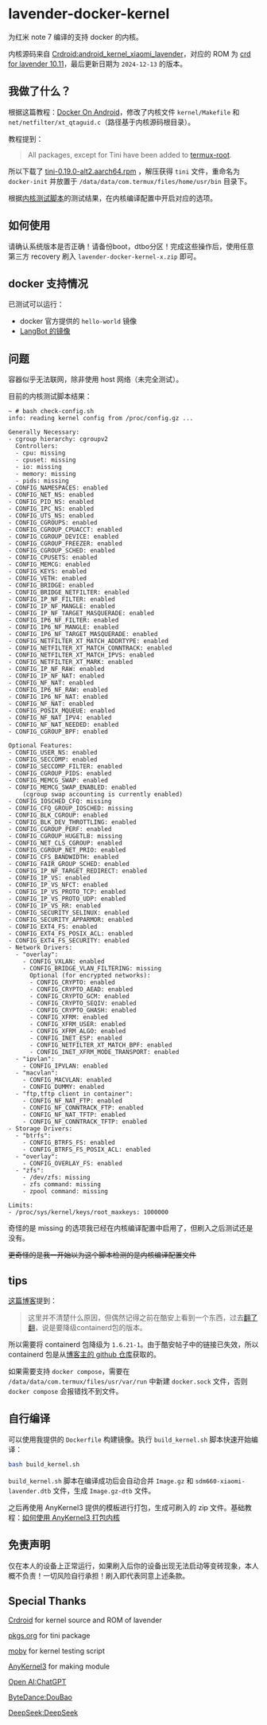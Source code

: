 # lavender-docker-kernel

为红米 note 7 编译的支持 docker 的内核。

内核源码来自 [Crdroid:android_kernel_xiaomi_lavender](https://github.com/crdroidandroid/android_kernel_xiaomi_lavender/tree/b7b27af5994f7afc11f69cfef194a8dc738842b4)，对应的 ROM 为 [crd for lavender 10.11](https://crdroid.net/lavender/10)，最后更新日期为 `2024-12-13` 的版本。

## 我做了什么？

根据这篇教程：[Docker On Android](https://gist.github.com/FreddieOliveira/efe850df7ff3951cb62d74bd770dce27)，修改了内核文件 `kernel/Makefile` 和 `net/netfilter/xt_qtaguid.c`（路径基于内核源码根目录）。

教程提到：

> All packages, except for Tini have been added to [termux-root](https://github.com/termux/termux-root-packages).

所以下载了 [tini-0.19.0-alt2.aarch64.rpm](https://altlinux.pkgs.org/p11/classic-aarch64/tini-0.19.0-alt2.aarch64.rpm.html) ，解压获得 `tini` 文件，重命名为 `docker-init` 并放置于 `/data/data/com.termux/files/home/usr/bin` 目录下。

根据[内核测试脚本](https://github.com/moby/moby/blob/master/contrib/check-config.sh)的测试结果，在内核编译配置中开启对应的选项。

## 如何使用

请确认系统版本是否正确！请备份boot，dtbo分区！完成这些操作后，使用任意第三方 recovery 刷入 `lavender-docker-kernel-x.zip` 即可。

## docker 支持情况

已测试可以运行：

- docker 官方提供的 `hello-world` 镜像
- [LangBot 的镜像](https://docs.langbot.app/zh/)

## 问题

容器似乎无法联网，除非使用 host 网络（未完全测试）。

目前的内核测试脚本结果：

```log
~ # bash check-config.sh 
info: reading kernel config from /proc/config.gz ...

Generally Necessary:
- cgroup hierarchy: cgroupv2
  Controllers:
  - cpu: missing
  - cpuset: missing
  - io: missing
  - memory: missing
  - pids: missing
- CONFIG_NAMESPACES: enabled
- CONFIG_NET_NS: enabled
- CONFIG_PID_NS: enabled
- CONFIG_IPC_NS: enabled
- CONFIG_UTS_NS: enabled
- CONFIG_CGROUPS: enabled
- CONFIG_CGROUP_CPUACCT: enabled
- CONFIG_CGROUP_DEVICE: enabled
- CONFIG_CGROUP_FREEZER: enabled
- CONFIG_CGROUP_SCHED: enabled
- CONFIG_CPUSETS: enabled
- CONFIG_MEMCG: enabled
- CONFIG_KEYS: enabled
- CONFIG_VETH: enabled
- CONFIG_BRIDGE: enabled
- CONFIG_BRIDGE_NETFILTER: enabled
- CONFIG_IP_NF_FILTER: enabled
- CONFIG_IP_NF_MANGLE: enabled
- CONFIG_IP_NF_TARGET_MASQUERADE: enabled
- CONFIG_IP6_NF_FILTER: enabled
- CONFIG_IP6_NF_MANGLE: enabled
- CONFIG_IP6_NF_TARGET_MASQUERADE: enabled
- CONFIG_NETFILTER_XT_MATCH_ADDRTYPE: enabled
- CONFIG_NETFILTER_XT_MATCH_CONNTRACK: enabled
- CONFIG_NETFILTER_XT_MATCH_IPVS: enabled
- CONFIG_NETFILTER_XT_MARK: enabled
- CONFIG_IP_NF_RAW: enabled
- CONFIG_IP_NF_NAT: enabled
- CONFIG_NF_NAT: enabled
- CONFIG_IP6_NF_RAW: enabled
- CONFIG_IP6_NF_NAT: enabled
- CONFIG_NF_NAT: enabled
- CONFIG_POSIX_MQUEUE: enabled
- CONFIG_NF_NAT_IPV4: enabled
- CONFIG_NF_NAT_NEEDED: enabled
- CONFIG_CGROUP_BPF: enabled

Optional Features:
- CONFIG_USER_NS: enabled
- CONFIG_SECCOMP: enabled
- CONFIG_SECCOMP_FILTER: enabled
- CONFIG_CGROUP_PIDS: enabled
- CONFIG_MEMCG_SWAP: enabled
- CONFIG_MEMCG_SWAP_ENABLED: enabled
    (cgroup swap accounting is currently enabled)
- CONFIG_IOSCHED_CFQ: missing
- CONFIG_CFQ_GROUP_IOSCHED: missing
- CONFIG_BLK_CGROUP: enabled
- CONFIG_BLK_DEV_THROTTLING: enabled
- CONFIG_CGROUP_PERF: enabled
- CONFIG_CGROUP_HUGETLB: missing
- CONFIG_NET_CLS_CGROUP: enabled
- CONFIG_CGROUP_NET_PRIO: enabled
- CONFIG_CFS_BANDWIDTH: enabled
- CONFIG_FAIR_GROUP_SCHED: enabled
- CONFIG_IP_NF_TARGET_REDIRECT: enabled
- CONFIG_IP_VS: enabled
- CONFIG_IP_VS_NFCT: enabled
- CONFIG_IP_VS_PROTO_TCP: enabled
- CONFIG_IP_VS_PROTO_UDP: enabled
- CONFIG_IP_VS_RR: enabled
- CONFIG_SECURITY_SELINUX: enabled
- CONFIG_SECURITY_APPARMOR: enabled
- CONFIG_EXT4_FS: enabled
- CONFIG_EXT4_FS_POSIX_ACL: enabled
- CONFIG_EXT4_FS_SECURITY: enabled
- Network Drivers:
  - "overlay":
    - CONFIG_VXLAN: enabled
    - CONFIG_BRIDGE_VLAN_FILTERING: missing
      Optional (for encrypted networks):
      - CONFIG_CRYPTO: enabled
      - CONFIG_CRYPTO_AEAD: enabled
      - CONFIG_CRYPTO_GCM: enabled
      - CONFIG_CRYPTO_SEQIV: enabled
      - CONFIG_CRYPTO_GHASH: enabled
      - CONFIG_XFRM: enabled
      - CONFIG_XFRM_USER: enabled
      - CONFIG_XFRM_ALGO: enabled
      - CONFIG_INET_ESP: enabled
      - CONFIG_NETFILTER_XT_MATCH_BPF: enabled
      - CONFIG_INET_XFRM_MODE_TRANSPORT: enabled
  - "ipvlan":
    - CONFIG_IPVLAN: enabled
  - "macvlan":
    - CONFIG_MACVLAN: enabled
    - CONFIG_DUMMY: enabled
  - "ftp,tftp client in container":
    - CONFIG_NF_NAT_FTP: enabled
    - CONFIG_NF_CONNTRACK_FTP: enabled
    - CONFIG_NF_NAT_TFTP: enabled
    - CONFIG_NF_CONNTRACK_TFTP: enabled
- Storage Drivers:
  - "btrfs":
    - CONFIG_BTRFS_FS: enabled
    - CONFIG_BTRFS_FS_POSIX_ACL: enabled
  - "overlay":
    - CONFIG_OVERLAY_FS: enabled
  - "zfs":
    - /dev/zfs: missing
    - zfs command: missing
    - zpool command: missing

Limits:
- /proc/sys/kernel/keys/root_maxkeys: 1000000
```

奇怪的是 missing 的选项我已经在内核编译配置中启用了，但刷入之后测试还是没有。

~~更奇怪的是我一开始以为这个脚本检测的是内核编译配置文件~~

## tips

[这篇博客](https://www.cnblogs.com/kanadeblisst/p/18308946)提到：

> 这里并不清楚什么原因，但偶然记得之前在酷安上看到一个东西，过去[翻了翻](https://www.coolapk.com/feed/51581431?shareKey=MmRlNTgxOTVmNjliNjY5M2QwMGU~)，说是要降级containerd包的版本。

所以需要将 containerd 包降级为 `1.6.21-1`。由于酷安帖子中的链接已失效，所以 containerd 包是从[博客主的 github 仓库](https://github.com/kanadeblisst00/docker-in-guacamole)获取的。

如果需要支持 `docker compose`，需要在 `/data/data/com.termux/files/usr/var/run` 中新建 `docker.sock` 文件，否则 `docker compose` 会报错找不到文件。

## 自行编译

可以使用我提供的 `Dockerfile` 构建镜像。执行 `build_kernel.sh` 脚本快速开始编译：

```bash
bash build_kernel.sh
```

`build_kernel.sh` 脚本在编译成功后会自动合并 `Image.gz` 和 `sdm660-xiaomi-lavender.dtb` 文件，生成 `Image.gz-dtb` 文件。

之后再使用 AnyKernel3 提供的模板进行打包，生成可刷入的 zip 文件。基础教程：[如何使用 AnyKernel3 打包内核](https://github.com/tiann/KernelSU/discussions/952)

## 免责声明

仅在本人的设备上正常运行，如果刷入后你的设备出现无法启动等变砖现象，本人概不负责！一切风险自行承担！刷入即代表同意上述条款。

## Special Thanks

[Crdroid](https://crdroid.net/) for kernel source and ROM of lavender

[pkgs.org](https://altlinux.pkgs.org) for tini package

[moby](https://github.com/moby/moby) for kernel testing script

[AnyKernel3](https://github.com/osm0sis/AnyKernel3) for making module

[Open AI:ChatGPT](https://chatgpt.com/)

[ByteDance:DouBao](https://www.doubao.com/)

[DeepSeek:DeepSeek](https://chat.deepseek.com/)